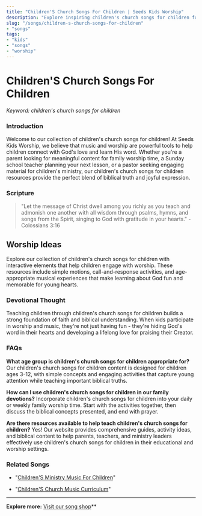 ```yaml
---
title: "Children'S Church Songs For Children | Seeds Kids Worship"
description: "Explore inspiring children's church songs for children for children's worship and faith development. Biblical music resources for families and ministry."
slug: "/songs/children-s-church-songs-for-children"
- "songs"
tags:
- "kids"
- "songs"
- "worship"
---
```


# Children'S Church Songs For Children

_Keyword: children's church songs for children_

### Introduction

Welcome to our collection of children's church songs for children! At Seeds Kids Worship, we believe that music and worship are powerful tools to help children connect with God's love and learn His word. Whether you're a parent looking for meaningful content for family worship time, a Sunday school teacher planning your next lesson, or a pastor seeking engaging material for children's ministry, our children's church songs for children resources provide the perfect blend of biblical truth and joyful expression.

### Scripture

> "Let the message of Christ dwell among you richly as you teach and admonish one another with all wisdom through psalms, hymns, and songs from the Spirit, singing to God with gratitude in your hearts." - Colossians 3:16

## Worship Ideas

Explore our collection of children's church songs for children with interactive elements that help children engage with worship. These resources include simple motions, call-and-response activities, and age-appropriate musical experiences that make learning about God fun and memorable for young hearts.

### Devotional Thought

Teaching children through children's church songs for children builds a strong foundation of faith and biblical understanding. When kids participate in worship and music, they're not just having fun - they're hiding God's word in their hearts and developing a lifelong love for praising their Creator.

### FAQs

**What age group is children's church songs for children appropriate for?**
Our children's church songs for children content is designed for children ages 3-12, with simple concepts and engaging activities that capture young attention while teaching important biblical truths.

**How can I use children's church songs for children in our family devotions?**
Incorporate children's church songs for children into your daily or weekly family worship time. Start with the activities together, then discuss the biblical concepts presented, and end with prayer.

**Are there resources available to help teach children's church songs for children?**
Yes! Our website provides comprehensive guides, activity ideas, and biblical content to help parents, teachers, and ministry leaders effectively use children's church songs for children in their educational and worship settings.

### Related Songs

- "[Children'S Ministry Music For Children](/songs/children-s-ministry-music-for-children/)"

- "[Children'S Church Music Curriculum](/songs/children-s-church-music-curriculum/)"

---

**Explore more:** [Visit our song shop](https://seedskidsworship.com/shop)**

<!-- Schema Markup -->
<script type="application/ld+json">
{
  "@context": "https://schema.org",
  "@type": "MusicRecording",
  "name": "Children'S Church Songs For Children",
  "byArtist": {
    "@type": "MusicGroup",
    "name": "Seeds Kids Worship"
  },
  "isFamilyFriendly": true,
  "url": "https://seedskidsworship.com/songs/children-s-church-songs-for-children/"
}
</script>